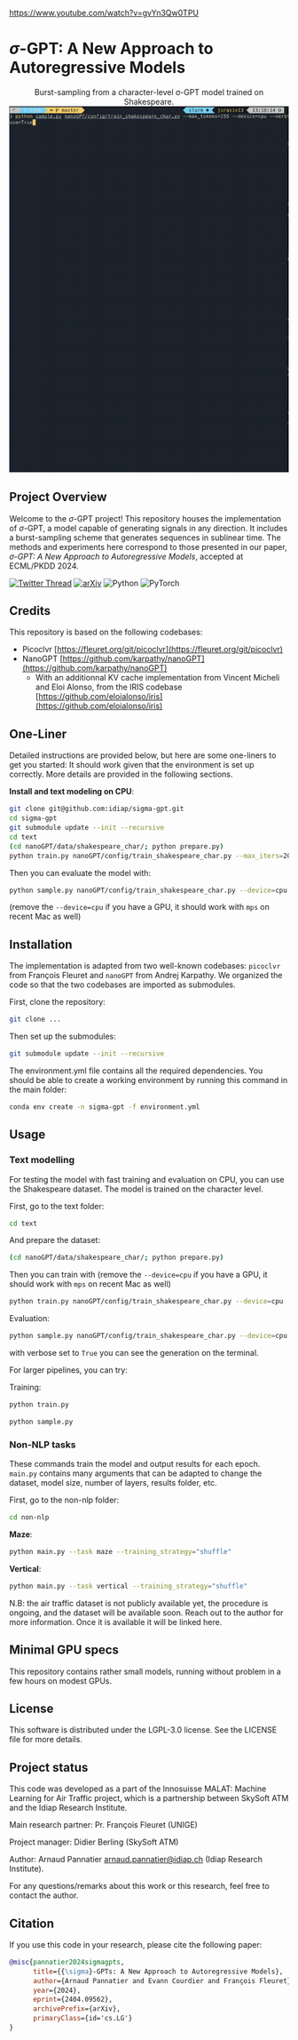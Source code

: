 https://www.youtube.com/watch?v=gvYn3Qw0TPU
<!--
Copyright © 2024 Idiap Research Institute <contact@idiap.ch>

SPDX-FileContributor: Arnaud Pannatier <arnaud.pannatier@idiap.ch>

SPDX-License-Identifier: AGPL-3.0-only
-->

# $\sigma$-GPT: A New Approach to Autoregressive Models

<div align='center'>
  Burst-sampling from a character-level σ-GPT model trained on Shakespeare.
  <img alt="Burst-sampling from a character-level sigma-GPT" src="media/console.gif">
</div>


## Project Overview

Welcome to the $\sigma$-GPT project! This repository houses the implementation of $\sigma$-GPT, a model capable of generating signals in any direction. It includes a burst-sampling scheme that generates sequences in sublinear time. The methods and experiments here correspond to those presented in our paper, *$\sigma$-GPT: A New Approach to Autoregressive Models*, accepted at ECML/PKDD 2024.

[![Twitter Thread](https://img.shields.io/badge/Thread-000000?style=for-the-badge&logo=X&logoColor=white)](https://x.com/ArnaudPannatier/status/1799055129829839166)
[![arXiv](https://img.shields.io/badge/arXiv-2404.09562-b31b1b?style=for-the-badge&logo=arXiv&logoColor=white)](https://arxiv.org/abs/2404.09562)
![Python](https://img.shields.io/badge/python-3670A0?style=for-the-badge&logo=python&logoColor=ffdd54)
![PyTorch](https://img.shields.io/badge/PyTorch-%23EE4C2C.svg?style=for-the-badge&logo=PyTorch&logoColor=white)

## Credits

This repository is based on the following codebases:

- Picoclvr [https://fleuret.org/git/picoclvr](https://fleuret.org/git/picoclvr)
- NanoGPT [https://github.com/karpathy/nanoGPT](https://github.com/karpathy/nanoGPT)
  - With an additionnal KV cache implementation from Vincent Micheli and Eloi Alonso, from the IRIS codebase [https://github.com/eloialonso/iris](https://github.com/eloialonso/iris)

## One-Liner

Detailed instructions are provided below, but here are some one-liners to get you started:
It should work given that the environment is set up correctly.
More details are provided in the following sections.

**Install and text modeling on CPU**:
```bash
git clone git@github.com:idiap/sigma-gpt.git
cd sigma-gpt
git submodule update --init --recursive
cd text
(cd nanoGPT/data/shakespeare_char/; python prepare.py)
python train.py nanoGPT/config/train_shakespeare_char.py --max_iters=20000 --device=cpu 
```

Then you can evaluate the model with:
```bash 
python sample.py nanoGPT/config/train_shakespeare_char.py --device=cpu --max_tokens=255 --verbose=True
```
(remove the `--device=cpu` if you have a GPU, it should work with `mps` on recent Mac as well)


## Installation

The implementation is adapted from two well-known codebases: `picoclvr` from François Fleuret and `nanoGPT` from Andrej Karpathy. We organized the code so that the two codebases are imported as submodules.

First, clone the repository:

```bash
git clone ...
```

Then set up the submodules:

```bash
git submodule update --init --recursive
```


The environment.yml file contains all the required dependencies. You should be able to create a working environment by running this command in the main folder:

```bash
conda env create -n sigma-gpt -f environment.yml
```

## Usage

### Text modelling

For testing the model with fast training and evaluation on CPU, you can use the Shakespeare dataset. The model is trained on the character level.

First, go to the text folder:

```bash
cd text
```

And prepare the dataset:
```bash
(cd nanoGPT/data/shakespeare_char/; python prepare.py)
```

Then you can train with (remove the `--device=cpu` if you have a GPU, it should work with `mps` on recent Mac as well)


```bash
python train.py nanoGPT/config/train_shakespeare_char.py --device=cpu
```
Evaluation:
```bash
python sample.py nanoGPT/config/train_shakespeare_char.py --device=cpu --max_tokens=255 --verbose=True
```
with verbose set to `True` you can see the generation on the terminal.


For larger pipelines, you can try:

Training:
```bash
python train.py
```

```bash
python sample.py
```


### Non-NLP tasks
These commands train the model and output results for each epoch.
`main.py` contains many arguments that can be adapted to change the dataset, model size, number of layers, results folder, etc.

First, go to the non-nlp folder:

```bash
cd non-nlp
```
**Maze**:
```bash
python main.py --task maze --training_strategy="shuffle"
```

**Vertical**:
```bash
python main.py --task vertical --training_strategy="shuffle"
```

N.B: the air traffic dataset is not publicly available yet, the procedure is ongoing, and the dataset will be available soon. Reach out to the author for more information.
Once it is available it will be linked here.

## Minimal GPU specs
This repository contains rather small models, running without problem in a few hours on modest GPUs.

## License

This software is distributed under the LGPL-3.0 license. See the LICENSE file for more details.

## Project status

This code was developed as a part of the Innosuisse MALAT: Machine Learning for Air Traffic project, which is a partnership between SkySoft ATM and the Idiap Research Institute.

Main research partner: Pr. François Fleuret (UNIGE)

Project manager: Didier Berling (SkySoft ATM)

Author: Arnaud Pannatier <arnaud.pannatier@idiap.ch> (Idiap Research Institute).

For any questions/remarks about this work or this research, feel free to contact the author.

## Citation

If you use this code in your research, please cite the following paper:
```bibtex
@misc{pannatier2024sigmagpts,
      title={{\sigma}-GPTs: A New Approach to Autoregressive Models},
      author={Arnaud Pannatier and Evann Courdier and François Fleuret},
      year={2024},
      eprint={2404.09562},
      archivePrefix={arXiv},
      primaryClass={id='cs.LG'}
}
```
